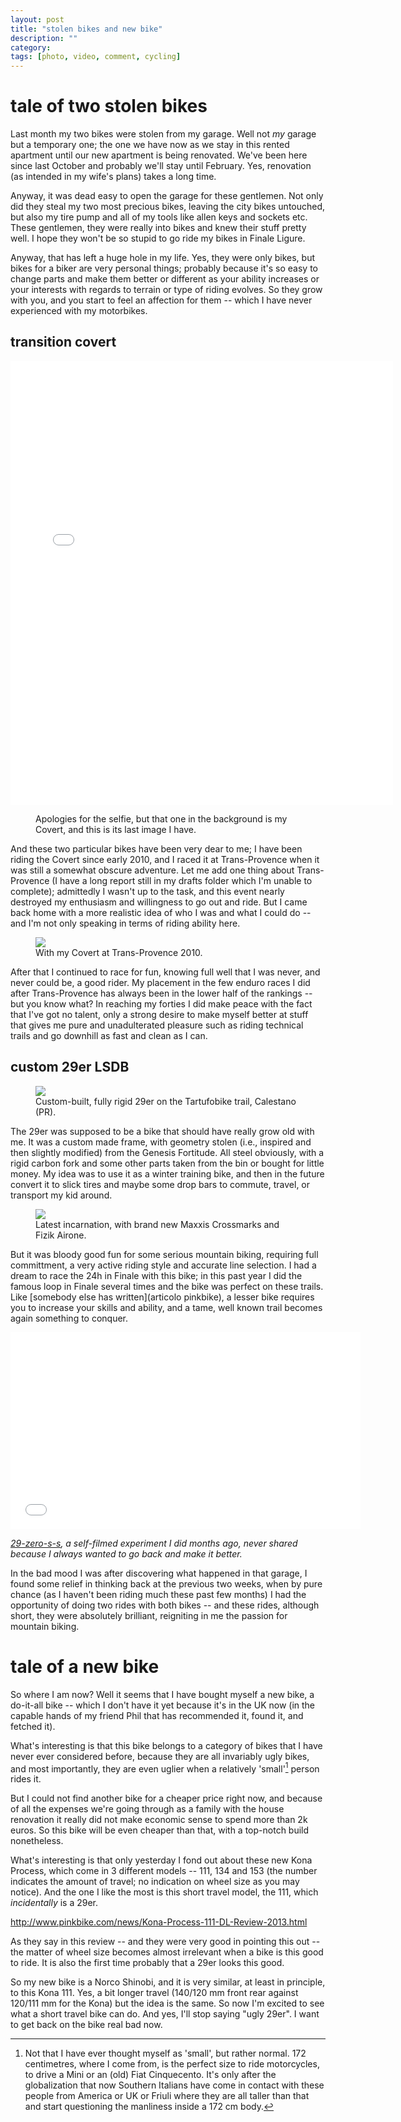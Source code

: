 ```yaml
---
layout: post
title: "stolen bikes and new bike"
description: ""
category:
tags: [photo, video, comment, cycling]
---
```


# tale of two stolen bikes

Last month my two bikes were stolen from my garage. Well not _my_ garage but a temporary one; the one we have now as we stay in this rented apartment until our new apartment is being renovated. We've been here since last October and probably we'll stay until February. Yes, renovation (as intended in my wife's plans) takes a long time. 

Anyway, it was dead easy to open the garage for these gentlemen. Not only did they steal my two most precious bikes, leaving the city bikes untouched, but also my tire pump and all of my tools like allen keys and sockets etc. These gentlemen, they were really into bikes and knew their stuff pretty well. I hope they won't be so stupid to go ride my bikes in Finale Ligure. 

Anyway, that has left a huge hole in my life. Yes, they were only bikes, but bikes for a biker are very personal things; probably because it's so easy to change parts and make them better or different as your ability increases or your interests with regards to terrain or type of riding evolves. So they grow with you, and you start to feel an affection for them -- which I have never experienced with my motorbikes.

## transition covert

<iframe src="//instagram.com/p/ho06PJOnp1/embed/" width="612" height="710" frameborder="0" scrolling="no" allowtransparency="true"></iframe>
<figure>
    <figcaption>Apologies for the selfie, but that one in the background is my Covert, and this is its last image I have.</figcaption>
</figure>

And these two particular bikes have been very dear to me; I have been riding the Covert since early 2010, and I raced it at Trans-Provence when it was still a somewhat obscure adventure. Let me add one thing about Trans-Provence (I have a long report still in my drafts folder which I'm unable to complete); admittedly I wasn't up to the task, and this event nearly destroyed my enthusiasm and willingness to go out and ride. But I came back home with a more realistic idea of who I was and what I could do -- and I'm not only speaking in terms of riding ability here.

<figure>
    <img src="/images/TP_IK-238.jpg">
    <figcaption>With my Covert at Trans-Provence 2010.</figcaption>
</figure>

After that I continued to race for fun, knowing full well that I was never, and never could be, a good rider. My placement in the few enduro races I did after Trans-Provence has always been in the lower half of the rankings -- but you know what? In reaching my forties I did make peace with the fact that I've got no talent, only a strong desire to make myself better at stuff that gives me pure and unadulterated pleasure such as riding technical trails and go downhill as fast and clean as I can.

## custom 29er LSDB

<figure>
    <img src="/images/20130512_AA04199.NEF.jpg">
    <figcaption>Custom-built, fully rigid 29er on the Tartufobike trail, Calestano (PR).</figcaption>
</figure>


The 29er was supposed to be a bike that should have really grow old with me. It was a custom made frame, with geometry stolen (i.e., inspired and then slightly modified) from the Genesis Fortitude. All steel obviously, with a rigid carbon fork and some other parts taken from the bin or bought for little money. My idea was to use it as a winter training bike, and then in the future convert it to slick tires and maybe some drop bars to commute, travel, or transport my kid around.

<figure>
    <img src="/images/20131214_AA12520.NEF.jpg">
    <figcaption>Latest incarnation, with brand new Maxxis Crossmarks and Fizik Airone.</figcaption>
</figure>


But it was bloody good fun for some serious mountain biking, requiring full committment, a very active riding style and accurate line selection. I had a dream to race the 24h in Finale with this bike; in this past year I did the famous loop in Finale several times and the bike was perfect on these trails. Like [somebody else has written](articolo pinkbike), a lesser bike requires you to increase your skills and ability, and a tame, well known trail becomes again something to conquer.

<iframe src="//player.vimeo.com/video/70141449" width="560" height="315" frameborder="0" webkitallowfullscreen mozallowfullscreen allowfullscreen></iframe> <p><i><a href="http://vimeo.com/70141449">29-zero-s-s</a>, a self-filmed experiment I did months ago, never shared because I always wanted to go back and make it better.</i></p>

In the bad mood I was after discovering what happened in that garage, I found some relief in thinking back at the previous two weeks, when by pure chance (as I haven't been riding much these past few months) I had the opportunity of doing two rides with both bikes -- and these rides, although short, they were absolutely brilliant, reigniting in me the passion for mountain biking.

# tale of a new bike 

So where I am now? Well it seems that I have bought myself a new bike, a do-it-all bike -- which I don't have it yet because it's in the UK now (in the capable hands of my friend Phil that has recommended it, found it, and fetched it).

What's interesting is that this bike belongs to a category of bikes that I have never ever considered before, because they are all invariably ugly bikes, and most importantly, they are even uglier when a relatively 'small'[^nota-small] person rides it.

But I could not find another bike for a cheaper price right now, and because of all the expenses we're going through as a family with the house renovation it really did not make economic sense to spend more than 2k euros. So this bike will be even cheaper than that, with a top-notch build nonetheless.

What's interesting is that only yesterday I fond out about these new Kona Process, which come in 3 different models -- 111, 134 and 153 (the number indicates the amount of travel; no indication on wheel size as you may notice). And the one I like the most is this short travel model, the 111, which _incidentally_ is a 29er. 

<http://www.pinkbike.com/news/Kona-Process-111-DL-Review-2013.html>

As they say in this review -- and they were very good in pointing this out -- the matter of wheel size becomes almost irrelevant when a bike is this good to ride. It is also the first time probably that a 29er looks this good.

So my new bike is a Norco Shinobi, and it is very similar, at least in principle, to this Kona 111. Yes, a bit longer travel (140/120 mm front rear against 120/111 mm for the Kona) but the idea is the same. So now I'm excited to see what a short travel bike can do. And yes, I'll stop saying "ugly 29er". I want to get back on the bike real bad now.





[^nota-small]: Not that I have ever thought myself as 'small', but rather normal. 172 centimetres, where I come from, is the perfect size to ride motorcycles, to drive a Mini or an (old) Fiat Cinquecento. It's only after the globalization that now Southern Italians have come in contact with these people from America or UK or Friuli where they are all taller than that and start questioning the manliness inside a 172 cm body.